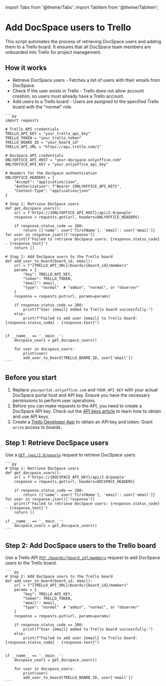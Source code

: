 import Tabs from '@theme/Tabs';
import TabItem from '@theme/TabItem';

# Add DocSpace users to Trello
This script automates the process of retrieving DocSpace users and adding them to a Trello board. It ensures that all DocSpace team members are onboarded into Trello for project management.

## How it works
- Retrieve DocSpace users - Fetches a list of users with their emails from DocSpace.
- Check If the user exists in Trello - Trello does not allow account creation, so users must already have a Trello account.
- Add users to a Trello board - Users are assigned to the specified Trello board with the "normal" role.

<Tabs>
  <TabItem value="py" label="Python">

    ```py
    import requests

    # Trello API credentials
    TRELLO_API_KEY = "your_trello_api_key"
    TRELLO_TOKEN = "your_trello_token"
    TRELLO_BOARD_ID = "your_board_id"
    TRELLO_API_URL = "https://api.trello.com/1"

    # DocSpace API credentials
    ONLYOFFICE_API_HOST = "your-docspace.onlyoffice.com"
    ONLYOFFICE_API_KEY = "your_onlyoffice_api_key"

    # Headers for the DocSpace authentication
    ONLYOFFICE_HEADERS = {
        "Accept": "application/json",
        "Authorization": f"Bearer {ONLYOFFICE_API_KEY}",
        "Content-Type": "application/json"
    }

    # Step 1: Retrieve DocSpace users
    def get_docspace_users():
        url = f'https://{ONLYOFFICE_API_HOST}/api/2.0/people'
        response = requests.get(url, headers=ONLYOFFICE_HEADERS)
        
        if response.status_code == 200:
            return [{'name': user['firstName'], 'email': user['email']} for user in response.json()['response']]
        print(f'Failed to retrieve DocSpace users: {response.status_code} - {response.text}')
        return []

    # Step 2: Add DocSpace users to the Trello board
    def add_user_to_board(board_id, email):
        url = f"{TRELLO_API_URL}/boards/{board_id}/members"
        params = {
            "key": TRELLO_API_KEY,
            "token": TRELLO_TOKEN,
            "email": email,
            "type": "normal"  # "admin", "normal", or "observer"
        }
        response = requests.put(url, params=params)

        if response.status_code == 200:
            print(f"User {email} added to Trello board successfully.")
        else:
            print(f"Failed to add user {email} to Trello board: {response.status_code} - {response.text}")


    if __name__ == '__main__':
        docspace_users = get_docspace_users()
        
        for user in docspace_users:
            print(user)
            add_user_to_board(TRELLO_BOARD_ID, user['email'])
    ```

  </TabItem>
</Tabs>

## Before you start
1. Replace `yourportal.onlyoffice.com` and `YOUR_API_KEY` with your actual DocSpace portal host and API key. Ensure you have the necessary permissions to perform user operations.
2. Before you can make requests to the API, you need to create a DocSpace API key. Check out the [API keys article](/docspace/api-backend/get-started/authentication/api-keys/) to learn how to obtain and use API keys.
3. Create a [Trello Developer App](https://developer.atlassian.com/cloud/trello/power-ups/rest-api-client/) to obtain an API key and token. Grant `write` access to boards.

## Step 1: Retrieve DocSpace users
Use a [`GET /api/2.0/people`](/docspace/api-backend/usage-api/get-all-profiles) request to retrieve DocSpace users.

<Tabs>
  <TabItem value="py" label="Python">

    ```py
    # Step 1: Retrieve DocSpace users
    def get_docspace_users():
        url = f'https://{DOCSPACE_API_KEY}/api/2.0/people'
        response = requests.get(url, headers=DOCSPACE_HEADERS)
        
        if response.status_code == 200:
            return [{'name': user['firstName'], 'email': user['email']} for user in response.json()['response']]
        print(f'Failed to retrieve DocSpace users: {response.status_code} - {response.text}')
        return []
    
    if __name__ == '__main__':
        docspace_users = get_docspace_users()
    ```

  </TabItem>
</Tabs>

## Step 2: Add DocSpace users to the Trello board
Use a Trello API [`PUT /boards/{board_id}/members`](https://developer.atlassian.com/cloud/trello/rest/api-group-boards/#api-boards-id-members-put) request to add DocSpace users to the Trello board.

<Tabs>
  <TabItem value="py" label="Python">

    ``` py
    # Step 2: Add DocSpace users to the Trello board
    def add_user_to_board(board_id, email):
        url = f"{TRELLO_API_URL}/boards/{board_id}/members"
        params = {
            "key": TRELLO_API_KEY,
            "token": TRELLO_TOKEN,
            "email": email,
            "type": "normal"  # "admin", "normal", or "observer"
        }
        response = requests.put(url, params=params)

        if response.status_code == 200:
            print(f"User {email} added to Trello board successfully.")
        else:
            print(f"Failed to add user {email} to Trello board: {response.status_code} - {response.text}")


    if __name__ == '__main__':
        docspace_users = get_docspace_users()
        
        for user in docspace_users:
            print(user)
            add_user_to_board(TRELLO_BOARD_ID, user['email'])
    ```

  </TabItem>
</Tabs>
